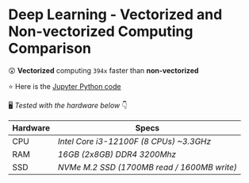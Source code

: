 # Deep Learning - Vectorized and Non-vectorized Computing Comparison

:astonished: **Vectorized** computing `394x` faster than **non-vectorized**

:star: Here is the [Jupyter Python code](/vectorization.ipynb)

:desktop_computer: _Tested with the hardware below_ :point_down:

| Hardware |                    Specs                    |
|   ---    |                     ---                     |
|   CPU    | _Intel Core i3-12100F (8 CPUs) ~3.3GHz_    |
|   RAM    | _16GB (2x8GB) DDR4 3200Mhz_                 |
|   SSD    | _NVMe M.2 SSD (1700MB read / 1600MB write)_ |
